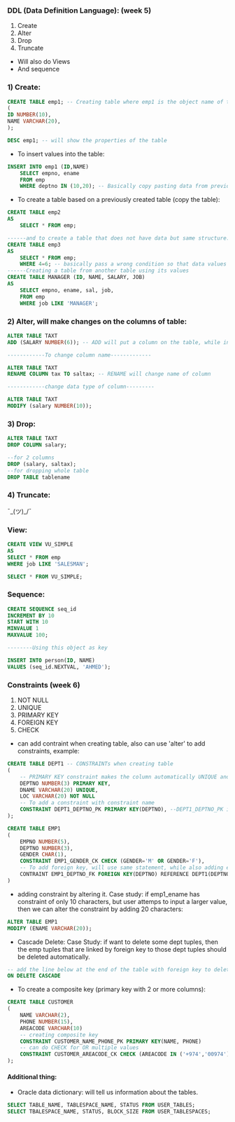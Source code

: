 ### DDL (Data Definition Language): (week 5)
1) Create
2) Alter
3) Drop
4) Truncate
- Will also do Views
- And sequence

### 1) Create:
```SQL
CREATE TABLE emp1; -- Creating table where emp1 is the object name of the table
(
ID NUMBER(10),
NAME VARCHAR(20),
);

DESC emp1; -- will show the properties of the table
```
- To insert values into the table:
```SQL
INSERT INTO emp1 (ID,NAME)
	SELECT empno, ename 
	FROM emp 
	WHERE deptno IN (10,20); -- Basically copy pasting data from previous table namely emp into emp1
```
- To create a table based on a previously created table (copy the table):
```SQL
CREATE TABLE emp2
AS
	SELECT * FROM emp;

------and to create a table that does not have data but same structure:
CREATE TABLE emp3
AS
	SELECT * FROM emp;
	WHERE 4=6; -- basically pass a wrong condition so that data values do not get copied.
------Creating a table from another table using its values
CREATE TABLE MANAGER (ID, NAME, SALARY, JOB)
AS
	SELECT empno, ename, sal, job,
	FROM emp
	WHERE job LIKE 'MANAGER';
```
### 2) Alter, will make changes on the columns of table:
```SQL
ALTER TABLE TAXT
ADD (SALARY NUMBER(6)); -- ADD will put a column on the table, while insert is used for inserting rows/records with data.

------------To change column name-------------

ALTER TABLE TAXT
RENAME COLUMN tax TO saltax; -- RENAME will change name of column

------------change data type of column---------    

ALTER TABLE TAXT
MODIFY (salary NUMBER(10));
```
### 3) Drop:
```SQL
ALTER TABLE TAXT
DROP COLUMN salary;

--for 2 columns
DROP (salary, saltax);
--for dropping whole table
DROP TABLE tablename
```
### 4) Truncate:
 ¯\_(ツ)_/¯

### View:
```SQL
CREATE VIEW VU_SIMPLE
AS
SELECT * FROM emp
WHERE job LIKE 'SALESMAN';

SELECT * FROM VU_SIMPLE;
```
### Sequence:
```SQL
CREATE SEQUENCE seq_id
INCREMENT BY 10
START WITH 10
MINVALUE 1
MAXVALUE 100;

--------Using this object as key

INSERT INTO person(ID, NAME)
VALUES (seq_id.NEXTVAL, 'AHMED');
```

### Constraints (week 6)
1) NOT NULL
2) UNIQUE
3) PRIMARY KEY
4) FOREIGN KEY
5) CHECK

- can add contraint when creating table, also can use 'alter' to add constraints, example:
```SQL
CREATE TABLE DEPT1 -- CONSTRAINTs when creating table
(
	-- PRIMARY KEY constraint makes the column automatically UNIQUE and NOT NULL
	DEPTNO NUMBER(3) PRIMARY KEY,
	DNAME VARCHAR(20) UNIQUE,
	LOC VARCHAR(20) NOT NULL
	-- To add a constraint with constraint name
	CONSTRAINT DEPT1_DEPTNO_PK PRIMARY KEY(DEPTNO), --DEPT1_DEPTNO_PK is name
);

CREATE TABLE EMP1
(
	EMPNO NUMBER(5),
	DEPTNO NUMBER(3),
	GENDER CHAR(1),
	CONSTRAINT EMP1_GENDER_CK CHECK (GENDER='M' OR GENDER='F'),
	-- To add foreign key, will use same statement, while also adding extra keyword: REFERENCE, and that will be the location of the exact column of the primary key in the other table that will be a foreign key.
	CONTRAINT EMP1_DEPTNO_FK FOREIGN KEY(DEPTNO) REFERENCE DEPT1(DEPTNO)
)
```

- adding constraint by altering it. Case study: if emp1_ename has constraint of only 10 characters, but user attemps to input a larger value, then we can alter the constraint by adding 20 characters:
```SQL
ALTER TABLE EMP1
MODIFY (ENAME VARCHAR(20));
```

- Cascade Delete:
Case Study: if want to delete some dept tuples, then the emp tuples that are linked by foreign key to those dept tuples should be deleted automatically.
```SQL
-- add the line below at the end of the table with foreign key to delete the tuples when the other table tuples are deleted, so in above example, will add this statement at the end of creating TABLE EMP1
ON DELETE CASCADE
```

- To create a composite key (primary key with 2 or more columns):
```SQL
CREATE TABLE CUSTOMER
(
	NAME VARCHAR(2),
	PHONE NUMBER(15),
	AREACODE VARCHAR(10)
	-- creating composite key
	CONSTRAINT CUSTOMER_NAME_PHONE_PK PRIMARY KEY(NAME, PHONE)
	-- can do CHECK for OR multiple values
	CONSTRAINT CUSTOMER_AREACODE_CK CHECK (AREACODE IN ('+974','00974'))
);
```

#### Additional thing:
- Oracle data dictionary: will tell us information about the tables.
```SQL
SELECT TABLE_NAME, TABLESPACE_NAME, STATUS FROM USER_TABLES;
SELECT TBALESPACE_NAME, STATUS, BLOCK_SIZE FROM USER_TABLESPACES;
```
